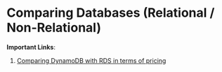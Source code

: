 # Comparing Databases (Relational / Non-Relational)

<b>Important Links</b>:
1.  [Comparing DynamoDB with RDS in terms of pricing](https://www.quora.com/Why-and-how-is-Amazon-DynamoDB-is-so-much-cheaper-than-RDS)
